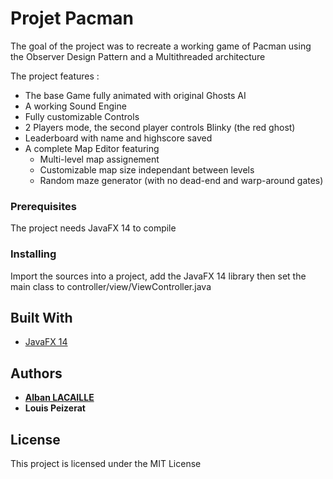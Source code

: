 # Projet Pacman

The goal of the project was to recreate a working game of Pacman using the Observer Design Pattern and a Multithreaded architecture

The project features : 
* The base Game fully animated with original Ghosts AI
* A working Sound Engine
* Fully customizable Controls
* 2 Players mode, the second player controls Blinky (the red ghost)
* Leaderboard with name and highscore saved
* A complete Map Editor featuring
  - Multi-level map assignement
  - Customizable map size independant between levels
  - Random maze generator (with no dead-end and warp-around gates)

### Prerequisites

The project needs JavaFX 14 to compile

### Installing

Import the sources into a project, add the JavaFX 14 library then set the main class to controller/view/ViewController.java

## Built With

* [JavaFX 14](https://openjfx.io/)


## Authors

* **[Alban LACAILLE](https://github.com/alban098)**
* **Louis Peizerat**

## License

This project is licensed under the MIT License
